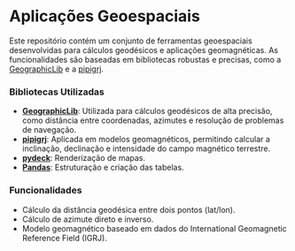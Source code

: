 # Aplicações Geoespaciais

Este repositório contém um conjunto de ferramentas geoespaciais desenvolvidas para cálculos geodésicos e aplicações geomagnéticas. As funcionalidades são baseadas em bibliotecas robustas e precisas, como a [GeographicLib](https://geographiclib.sourceforge.io/) e a [pipigrj](https://pypi.org/project/pipigrj/).


### Bibliotecas Utilizadas

- **[GeographicLib](https://geographiclib.sourceforge.io/)**: Utilizada para cálculos geodésicos de alta precisão, como distância entre coordenadas, azimutes e resolução de problemas de navegação.
- **[pipigrj](https://pypi.org/project/pipigrj/)**: Aplicada em modelos geomagnéticos, permitindo calcular a inclinação, declinação e intensidade do campo magnético terrestre.
- **[pydeck](https://deckgl.readthedocs.io/en/latest/gallery/bitmap_layer.html)**: Renderização de mapas.
- **[Pandas](https://pandas.pydata.org/docs/)**: Estruturação e criação das tabelas.


### Funcionalidades

- Cálculo da distância geodésica entre dois pontos (lat/lon).
- Cálculo de azimute direto e inverso.
- Modelo geomagnético baseado em dados do International Geomagnetic Reference Field (IGRJ).
